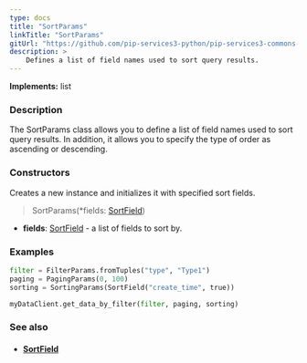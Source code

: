 ```yaml
---
type: docs
title: "SortParams"
linkTitle: "SortParams"
gitUrl: "https://github.com/pip-services3-python/pip-services3-commons-python"
description: > 
    Defines a list of field names used to sort query results.
---
```


**Implements:** list

### Description

The SortParams class allows you to define a list of field names used to sort query results. In addition, it allows you to specify the type of order as ascending or descending.

### Constructors
Creates a new instance and initializes it with specified sort fields.

> SortParams(*fields: [SortField](../sort_field))

- **fields**: [SortField](../sort_field) - a list of fields to sort by.

### Examples
```python
filter = FilterParams.fromTuples("type", "Type1")
paging = PagingParams(0, 100)
sorting = SortingParams(SortField("create_time", true))

myDataClient.get_data_by_filter(filter, paging, sorting)
```

### See also
- #### [SortField](../sort_field)

